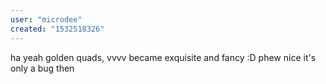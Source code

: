 ```yaml
---
user: "microdee"
created: "1532518326"
---
```


ha yeah golden quads, vvvv became exquisite and fancy :D
phew nice it's only a bug then
